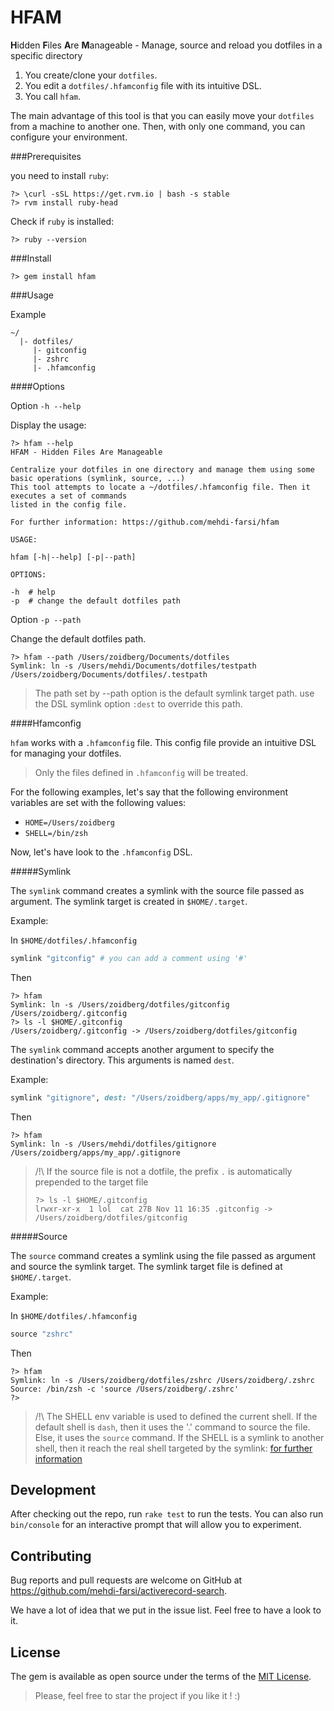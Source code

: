 # HFAM

<b>H</b>idden <b>F</b>iles <b>A</b>re <b>M</b>anageable - Manage, source and reload you dotfiles in a specific directory

1. You create/clone your `dotfiles`. 
2. You edit a `dotfiles/.hfamconfig` file with its intuitive DSL.
3. You call `hfam`.

The main advantage of this tool is that you can easily move your `dotfiles` from a machine to another one. Then, with only one command, you can configure your environment.

###Prerequisites

you need to install `ruby`:

```shell
?> \curl -sSL https://get.rvm.io | bash -s stable
?> rvm install ruby-head
```

Check if `ruby` is installed:

```shell
?> ruby --version
```

###Install

```shell
?> gem install hfam
```

###Usage

Example

```asciidoc
~/
  |- dotfiles/
     |- gitconfig
     |- zshrc
     |- .hfamconfig
```

####Options

Option `-h --help`

Display the usage:

```shell
?> hfam --help
HFAM - Hidden Files Are Manageable

Centralize your dotfiles in one directory and manage them using some basic operations (symlink, source, ...)
This tool attempts to locate a ~/dotfiles/.hfamconfig file. Then it executes a set of commands
listed in the config file.

For further information: https://github.com/mehdi-farsi/hfam

USAGE:

hfam [-h|--help] [-p|--path]

OPTIONS:

-h  # help
-p  # change the default dotfiles path
```

Option `-p --path`

Change the default dotfiles path.

```shell
?> hfam --path /Users/zoidberg/Documents/dotfiles
Symlink: ln -s /Users/mehdi/Documents/dotfiles/testpath /Users/zoidberg/Documents/dotfiles/.testpath
```

> The path set by --path option is the default symlink target path.
> use the DSL symlink option `:dest` to override this path.

####Hfamconfig

`hfam` works with a `.hfamconfig` file. This config file provide an intuitive DSL for managing your dotfiles.

> Only the files defined in `.hfamconfig` will be treated.

For the following examples, let's say that the following environment variables are set with the following values:

- `HOME=/Users/zoidberg`
- `SHELL=/bin/zsh`

Now, let's have look to the `.hfamconfig` DSL.

#####Symlink

The `symlink` command creates a symlink with the source file passed as argument. The symlink target is created in `$HOME/.target`.

Example:

In `$HOME/dotfiles/.hfamconfig`

```ruby
symlink "gitconfig" # you can add a comment using '#'
```

Then

```shell
?> hfam
Symlink: ln -s /Users/zoidberg/dotfiles/gitconfig /Users/zoidberg/.gitconfig
?> ls -l $HOME/.gitconfig
/Users/zoidberg/.gitconfig -> /Users/zoidberg/dotfiles/gitconfig
```

The `symlink` command accepts another argument to specify the destination's directory. This arguments is named `dest`.

Example:

```ruby
symlink "gitignore", dest: "/Users/zoidberg/apps/my_app/.gitignore"
```

Then

```shell
?> hfam
Symlink: ln -s /Users/mehdi/dotfiles/gitignore /Users/zoidberg/apps/my_app/.gitignore
```

> /!\ If the source file is not a dotfile, the prefix `.` is automatically prepended to the target file
> ```shell
> ?> ls -l $HOME/.gitconfig
> lrwxr-xr-x  1 lol  cat 27B Nov 11 16:35 .gitconfig -> /Users/zoidberg/dotfiles/gitconfig
> ```

#####Source

The `source` command creates a symlink using the file passed as argument and source the symlink target. The symlink target file is defined at `$HOME/.target`.

Example:

In `$HOME/dotfiles/.hfamconfig`

```ruby
source "zshrc"
```

Then

```shell
?> hfam
Symlink: ln -s /Users/zoidberg/dotfiles/zshrc /Users/zoidberg/.zshrc
Source: /bin/zsh -c 'source /Users/zoidberg/.zshrc'
?>
```


> /!\ The SHELL env variable is used to defined the current shell.
>     If the default shell is `dash`, then it uses the '.' command to source the file.
>     Else, it uses the `source` command.
>     If the SHELL is a symlink to another shell, then it reach the real shell targeted by the symlink:
>     [for further information](https://wiki.ubuntu.com/DashAsBinSh#My_production_system_has_broken_and_I_just_want_to_get_it_back_up.21)

## Development

After checking out the repo, run `rake test` to run the tests. You can also run `bin/console` for an interactive prompt that will allow you to experiment.

## Contributing

Bug reports and pull requests are welcome on GitHub at https://github.com/mehdi-farsi/activerecord-search.

We have a lot of idea that we put in the issue list. Feel free to have a look to it.

## License

The gem is available as open source under the terms of the [MIT License](http://opensource.org/licenses/MIT).

> Please, feel free to star the project if you like it ! :)
